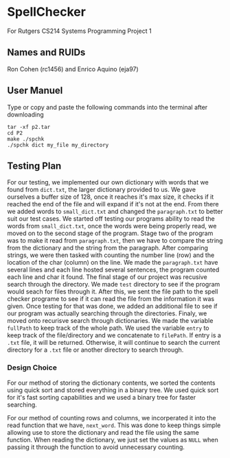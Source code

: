 SpellChecker
============

For Rutgers CS214 Systems Programming Project 1

## Names and RUIDs

Ron Cohen (rc1456) and Enrico Aquino (eja97)

## User Manuel

Type or copy and paste the following commands into the terminal after downloading

```
tar -xf p2.tar 
cd P2 
make ./spchk
./spchk dict my_file my_directory
```

## Testing Plan

For our testing, we implemented our own dictionary with words that we found from `dict.txt`, the larger dictionary provided to us. We gave ourselves a buffer size of 128, once it reaches it's max size, it checks if it reached the end of the file and will expand if it's not at the end. From there we added words to `small_dict.txt` and changed the `paragraph.txt` to better suit our test cases. We started off testing our programs ability to read the words from `small_dict.txt`, once the words were being properly read, we moved on to the second stage of the program. 
Stage two of the program was to make it read from `paragraph.txt`, then we have to compare the string from the dictionary and the string from the paragraph. After comparing strings, we were then tasked with counting the number line (row) and the location of the char (column) on the line. We made the `paragraph.txt` have several lines and each line hosted several sentences, the program counted each line and char it found. 
The final stage of our project was recusive search through the directory. We made `test` directory to see if the program would seach for files through it. After this, we sent the file path to the spell checker programe to see if it can read the file from the information it was given. Once testing for that was done, we added an additional file to see if our program was actually searching through the directories. Finaly, we moved onto recurisve search through dictionaries. We made the variable `fullPath` to keep track of the whole path. We used the variable `entry` to keep track of the file/directory and we concatenate to `filePath`. If entry is a `.txt` file, it will be returned. Otherwise, it will continue to search the current directory for a `.txt` file or another directory to search through.

### Design Choice

For our method of storing the dictionary contents, we sorted the contents using quick sort and stored everything in a binary tree. We used quick sort for it's fast sorting capabilities and we used a binary tree for faster searching. 

For our method of counting rows and columns, we incorperated it into the read function that we have, `next_word`. This was done to keep things simple allowing use to store the dictionary and read the file using the same function. When reading the dictionary, we just set the values as `NULL` when passing it through the function to avoid unnecessary counting.

